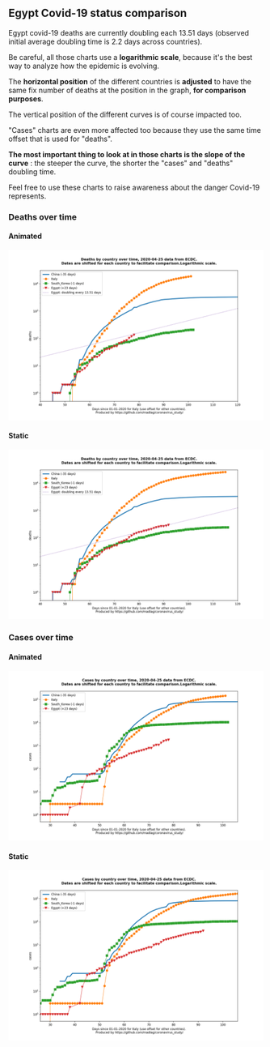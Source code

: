 ## Egypt Covid-19 status comparison 

Egypt covid-19 deaths are currently doubling each 13.51 days (observed initial average doubling time is 2.2 days across countries).



Be careful, all those charts use a **logarithmic scale**, because it's the best way to analyze how the epidemic is evolving.
 
The **horizontal position** of the different countries is **adjusted** to have the same fix number of deaths at the position in the graph, **for comparison purposes**.

The vertical position of the different curves is of course impacted too.

"Cases" charts are even more affected too because they use the same time offset that is used for "deaths".

**The most important thing to look at in those charts is the slope of the curve** : the steeper the curve, the shorter the "cases" and "deaths" doubling time.

Feel free to use these charts to raise awareness about the danger Covid-19 represents. 


 
### Deaths over time
 
#### Animated
![Egypt covid-19 deaths animated chart](https://raw.githubusercontent.com/madlag/coronavirus_study/master/notebooks/graphs/2020-04-25/countries/Egypt/2020-04-25_Egypt_deaths.gif "Egypt covid-19 deaths animated chart")   
 
#### Static
![Egypt covid-19 deaths static chart](https://raw.githubusercontent.com/madlag/coronavirus_study/master/notebooks/graphs/2020-04-25/countries/Egypt/2020-04-25_Egypt_deaths.png "Egypt covid-19 deaths static chart")   

 
### Cases over time
 
#### Animated
![Egypt covid-19 cases animated chart](https://raw.githubusercontent.com/madlag/coronavirus_study/master/notebooks/graphs/2020-04-25/countries/Egypt/2020-04-25_Egypt_cases.gif "Egypt covid-19 cases animated chart")   
 
#### Static
![Egypt covid-19 cases static chart](https://raw.githubusercontent.com/madlag/coronavirus_study/master/notebooks/graphs/2020-04-25/countries/Egypt/2020-04-25_Egypt_cases.png "Egypt covid-19 cases static chart")   

